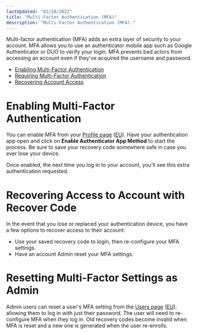 ```yaml
---
lastUpdated: "01/28/2022"
title: "Multi-Factor Authentication (MFA)"
description: "Multi-Factor Authentication (MFA)."
---
```


Multi-factor authentication (MFA) adds an extra layer of security to your account. MFA allows you to use an authenticator mobile app such as Google Authenticator or DUO to verify your login. MFA prevents bad actors from accessing an account even if they've acquired the username and password.

* [Enabling Multi-Factor Authentication](#enabling-multi-factor-authentication)
* [Requiring Multi-Factor Authentication](#requiring-multi-factor-authentication-for-all-users)
* [Recovering Account Access](#recovering-access-to-account)

# Enabling Multi-Factor Authentication
You can enable MFA from your [Profile page](https://app.sparkpost.com/account/profile) ([EU](https://app.eu.sparkpost.com/account/profile)). Have your authentication app open and click on **Enable Authenticator App Method** to start the process. Be sure to save your recovery code somewhere safe in case you ever lose your device. 

Once enabled, the next time you log in to your account, you'll see this extra authentication requested.

# Recovering Access to Account with Recover Code
In the event that you lose or replaced your authentication device, you have a few options to recover access to their account:
* Use your saved recovery code to login, then re-configure your MFA settings.
* Have an account Admin reset your MFA settings.

# Resetting Multi-Factor Settings as Admin
Admin users can reset a user's MFA setting from the [Users page](https://app.sparkpost.com/account/users) ([EU](https://app.eu.sparkpost.com/account/users)), allowing them to log in with just their password. The user will need to re-configure MFA when they log in. Old recovery codes become invalid when MFA is reset and a new one is generated when the user re-enrolls.